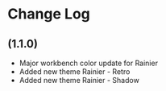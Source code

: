 # Change Log

## (1.1.0) 

- Major workbench color update for Rainier
- Added new theme Rainier - Retro
- Added new theme Rainier - Shadow

